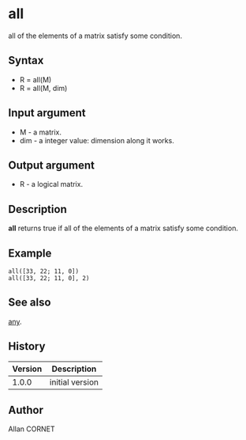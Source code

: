 

# all

all of the elements of a matrix satisfy some condition.

## Syntax

- R = all(M)
- R = all(M, dim)

## Input argument

 - M - a matrix.
 - dim - a integer value: dimension along it works.

## Output argument

 - R - a logical matrix.

## Description


  <p><b>all</b> returns true if all of the elements of a matrix satisfy some condition.</p>


## Example

```Nelson
all([33, 22; 11, 0])
all([33, 22; 11, 0], 2)
```

## See also

[any](any.md).
## History

|Version|Description|
|------|------|
|1.0.0|initial version|


## Author

Allan CORNET



